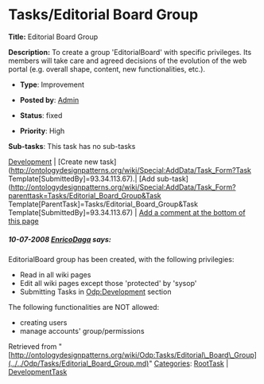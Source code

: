 #  Tasks/Editorial Board Group


__Title:__ Editorial Board Group


__Description:__ To create a group 'EditorialBoard' with specific privileges. Its members will take care and agreed decisions of the evolution of the web portal (e.g. overall shape, content, new functionalities, etc.). 


  





* __Type__: Improvement
* __Posted by__: [Admin](http://ontologydesignpatterns.org/wiki/index.php?title=User:Admin&action=edit&redlink=1 "User:Admin (not yet written)")
* __Status__: fixed


* __Priority__: High




__Sub-tasks__:
This task has no sub-tasks




[Development](../../Odp/Development.md "Odp:Development") | [Create new task](http://ontologydesignpatterns.org/wiki/Special:AddData/Task_Form?Task Template[SubmittedBy]=93.34.113.67).| [Add sub-task](http://ontologydesignpatterns.org/wiki/Special:AddData/Task_Form?parenttask=Tasks/Editorial_Board_Group&Task Template[ParentTask]=Tasks/Editorial_Board_Group&Task Template[SubmittedBy]=93.34.113.67) | [Add a comment at the bottom of this page](../index.php@title=Odp%253AAdd_comment&target=Odp%253ATasks%252F../../Odp/Tasks/Editorial_Board_Group.md#New_comment "http://ontologydesignpatterns.org/wiki/index.php?title=Odp:Add_comment&target=Odp:Tasks/Editorial_Board_Group#New_comment")
#####  10-07-2008 [EnricoDaga](../../User/EnricoDaga.md "User:EnricoDaga") says:


EditorialBoard group has been created, with the following privilegies:



* Read in all wiki pages
* Edit all wiki pages except those 'protected' by 'sysop'
* Submitting Tasks in [Odp:Development](../../Odp/Development.md "Odp:Development") section


The following functionalities are NOT allowed:



* creating users
* manage accounts' group/permissions




Retrieved from "[http://ontologydesignpatterns.org/wiki/Odp:Tasks/Editorial\_Board\_Group](../../Odp/Tasks/Editorial_Board_Group.md)"
 [Categories](http://ontologydesignpatterns.org/wiki/Special:Categories "Special:Categories"): [RootTask](../../Category/RootTask.md "Category:RootTask") | [DevelopmentTask](../../Category/DevelopmentTask.md "Category:DevelopmentTask")